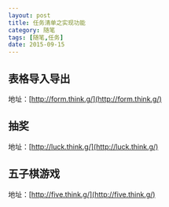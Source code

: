 ```yaml
---
layout: post
title: 任务清单之实现功能
category: 随笔
tags: [随笔,任务]
date: 2015-09-15
---
```


## 表格导入导出
地址：[http://form.think.g/](http://form.think.g/)
## 抽奖
地址：[http://luck.think.g/](http://luck.think.g/)
## 五子棋游戏
地址：[http://five.think.g/](http://five.think.g/)
